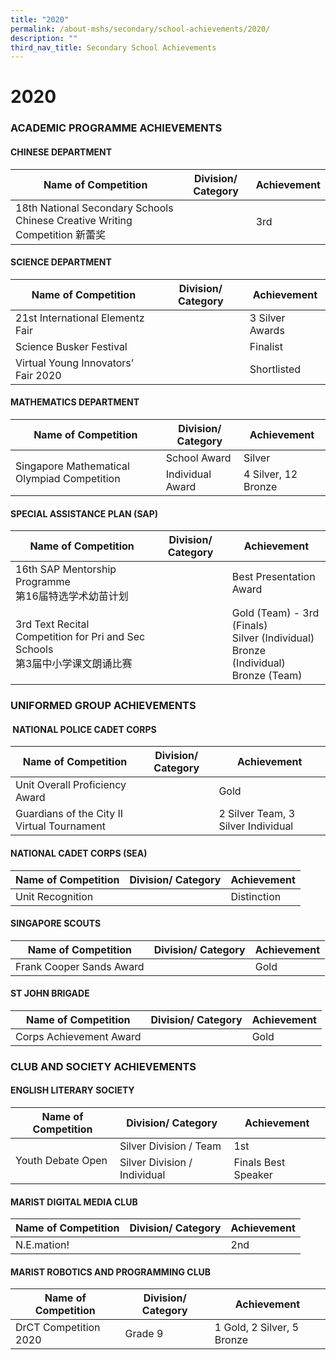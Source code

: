 ```yaml
---
title: "2020"
permalink: /about-mshs/secondary/school-achievements/2020/
description: ""
third_nav_title: Secondary School Achievements
---
```

# 2020


### ACADEMIC PROGRAMME ACHIEVEMENTS


#### CHINESE DEPARTMENT

<table>
<thead>
  <tr>
    <th>Name of Competition</th>
    <th>Division/ Category</th>
    <th>Achievement</th>
  </tr>
</thead>
<tbody>
  <tr>
    <td>18th National Secondary Schools Chinese Creative Writing Competition 新蕾奖 </td>
    <td> </td>
    <td>3rd</td>
  </tr>
</tbody>
</table>

#### SCIENCE DEPARTMENT

<table>
<thead>
  <tr>
    <th>Name of Competition</th>
    <th>Division/ Category</th>
    <th>Achievement</th>
  </tr>
</thead>
<tbody>
  <tr>
    <td> 21st International Elementz Fair</td>
    <td> </td>
    <td> 3 Silver Awards</td>
  </tr>
  <tr>
    <td> Science Busker Festival</td>
    <td> </td>
    <td> Finalist</td>
  </tr>
  <tr>
    <td>Virtual Young Innovators’ Fair 2020<br></td>
    <td> </td>
    <td> Shortlisted</td>
  </tr>
</tbody>
</table>

#### MATHEMATICS DEPARTMENT

<table>
<thead>
  <tr>
    <th>Name of Competition</th>
    <th>Division/ Category</th>
    <th>Achievement</th>
  </tr>
</thead>
<tbody>
  <tr>
    <td rowspan="2">Singapore Mathematical Olympiad Competition </td>
    <td> School Award</td>
    <td>Silver </td>
  </tr>
  <tr>
    <td>Individual Award</td>
    <td> 4 Silver, 12 Bronze</td>
  </tr>
</tbody>
</table>

#### SPECIAL ASSISTANCE PLAN (SAP)

<table>
<thead>
  <tr>
    <th>Name of Competition</th>
    <th>Division/ Category</th>
    <th>Achievement</th>
  </tr>
</thead>
<tbody>
  <tr>
    <td>16th SAP Mentorship Programme<br>第16届特选学术幼苗计划</td>
    <td></td>
    <td>Best Presentation Award</td>
  </tr>
  <tr>
    <td> 3rd Text Recital Competition for Pri and Sec Schools<br>第3届中小学课文朗诵比赛</td>
    <td> </td>
    <td> Gold (Team) - 3rd (Finals)<br>Silver (Individual)<br>Bronze (Individual)<br>Bronze (Team) </td>
  </tr>
</tbody>
</table>

### UNIFORMED GROUP ACHIEVEMENTS

####  NATIONAL POLICE CADET CORPS

<table>
<thead>
  <tr>
    <th>Name of Competition</th>
    <th>Division/ Category</th>
    <th>Achievement</th>
  </tr>
</thead>
<tbody>
  <tr>
    <td> Unit Overall Proficiency Award </td>
    <td> </td>
    <td> Gold </td>
  </tr>
  <tr>
    <td> Guardians of the City II Virtual Tournament</td>
    <td> </td>
    <td>2 Silver Team, 3 Silver Individual</td>
  </tr>
</tbody>
</table>

#### NATIONAL CADET CORPS (SEA)

<table>
<thead>
  <tr>
    <th>Name of Competition</th>
    <th>Division/ Category</th>
    <th>Achievement</th>
  </tr>
</thead>
<tbody>
  <tr>
    <td>Unit Recognition</td>
    <td> </td>
    <td> Distinction</td>
  </tr>
</tbody>
</table>

#### SINGAPORE SCOUTS

<table>
<thead>
  <tr>
    <th>Name of Competition</th>
    <th>Division/ Category</th>
    <th>Achievement</th>
  </tr>
</thead>
<tbody>
  <tr>
    <td> Frank Cooper Sands Award</td>
    <td> </td>
    <td>Gold</td>
  </tr>
</tbody>
</table>

#### ST JOHN BRIGADE

<table>
<thead>
  <tr>
    <th>Name of Competition</th>
    <th>Division/ Category</th>
    <th>Achievement</th>
  </tr>
</thead>
<tbody>
  <tr>
    <td> Corps Achievement Award</td>
    <td> </td>
    <td> Gold</td>
  </tr>
</tbody>
</table>


### CLUB AND SOCIETY ACHIEVEMENTS


#### ENGLISH LITERARY SOCIETY

<table>
<thead>
  <tr>
    <th>Name of Competition</th>
    <th>Division/ Category</th>
    <th>Achievement</th>
  </tr>
</thead>
<tbody>
  <tr>
    <td rowspan="2">Youth Debate Open</td>
    <td>Silver Division / Team</td>
    <td>1st</td>
  </tr>
  <tr>
    <td>Silver Division / Individual</td>
    <td>Finals Best Speaker </td>
  </tr>
</tbody>
</table>

#### MARIST DIGITAL MEDIA CLUB

<table>
<thead>
  <tr>
    <th>Name of Competition</th>
    <th>Division/ Category</th>
    <th>Achievement</th>
  </tr>
</thead>
<tbody>
  <tr>
    <td> N.E.mation!</td>
    <td> </td>
    <td>2nd</td>
  </tr>
</tbody>
</table>

#### MARIST ROBOTICS AND PROGRAMMING CLUB

<table>
<thead>
  <tr>
    <th>Name of Competition</th>
    <th>Division/ Category</th>
    <th>Achievement</th>
  </tr>
</thead>
<tbody>
  <tr>
    <td> DrCT Competition 2020</td>
    <td> Grade 9</td>
    <td>1 Gold, 2 Silver, 5 Bronze</td>
  </tr>
</tbody>
</table>